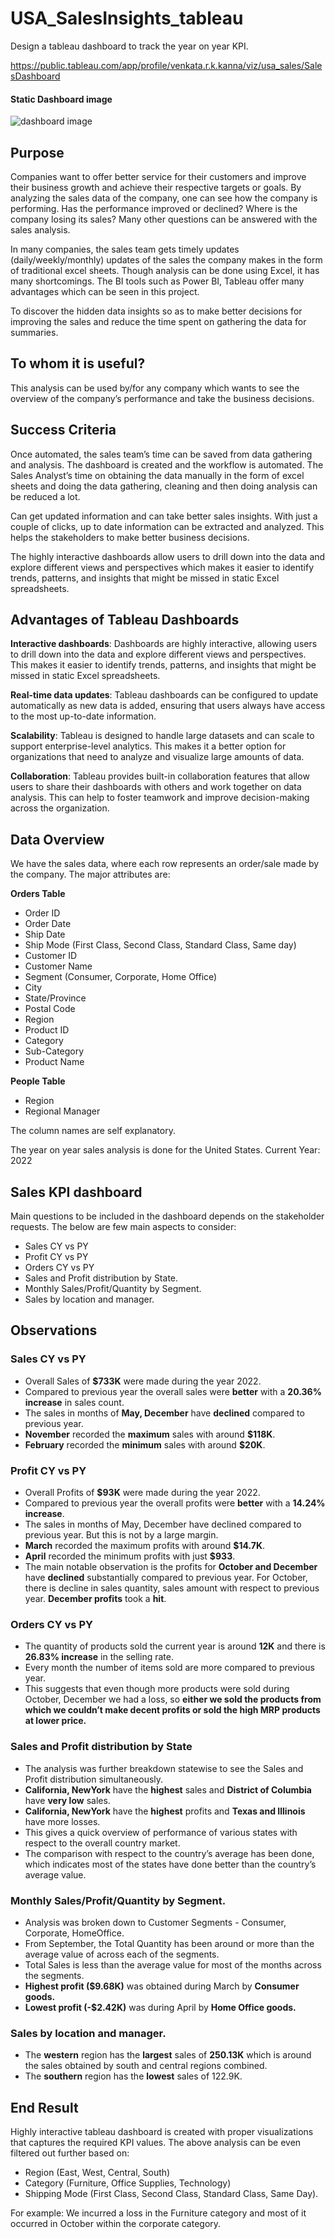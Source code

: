# USA_SalesInsights_tableau
Design a tableau dashboard to track the year on year KPI.

https://public.tableau.com/app/profile/venkata.r.k.kanna/viz/usa_sales/SalesDashboard  

#### Static Dashboard image
![dashboard image](./us_superstore_dashboard.png)

## Purpose

Companies want to offer better service for their customers and improve their business growth and achieve their respective targets or goals. By analyzing the sales data of the company, one can see how the company is performing. Has the performance improved or declined? Where is the company losing its sales? Many other questions can be answered with the sales analysis.

In many companies, the sales team gets timely updates (daily/weekly/monthly) updates of the sales the company makes in the form of traditional excel sheets. Though analysis can be done using Excel, it has many shortcomings. The BI tools such as Power BI, Tableau offer many advantages which can be seen in this project.

To discover the hidden data insights so as to make better decisions for improving the sales and reduce the time spent on gathering the data for summaries.
  
## To whom it is useful?
This analysis can be used by/for any company which wants to see the overview of the company’s performance and take the business decisions.
  
## Success Criteria

Once automated, the sales team’s time can be saved from data gathering and analysis. The dashboard is created and the workflow is automated. The Sales Analyst’s time on obtaining the data manually in the form of excel sheets and doing the data gathering, cleaning and then doing analysis can be reduced a lot.  

Can get updated information and can take better sales insights. With just a couple of clicks, up to date information can be extracted and analyzed. This helps the stakeholders to make better business decisions.  

The highly interactive dashboards allow users to drill down into the data and explore different views and perspectives which makes it easier to identify trends, patterns, and insights that might be missed in static Excel spreadsheets.

## Advantages of Tableau Dashboards

**Interactive dashboards**: Dashboards are highly interactive, allowing users to drill down into the data and explore different views and perspectives. This makes it easier to identify trends, patterns, and insights that might be missed in static Excel spreadsheets.

**Real-time data updates**: Tableau dashboards can be configured to update automatically as new data is added, ensuring that users always have access to the most up-to-date information.

**Scalability**: Tableau is designed to handle large datasets and can scale to support enterprise-level analytics. This makes it a better option for organizations that need to analyze and visualize large amounts of data.

**Collaboration**: Tableau provides built-in collaboration features that allow users to share their dashboards with others and work together on data analysis. This can help to foster teamwork and improve decision-making across the organization.

## Data Overview
We have the sales data, where each row represents an order/sale made by the company.
The major attributes are:

**Orders Table**
- Order ID	
- Order Date	
- Ship Date	
- Ship Mode (First Class, Second Class, Standard Class, Same day)
- Customer ID	
- Customer Name	
- Segment	(Consumer, Corporate, Home Office)
- City	
- State/Province	
- Postal Code	
- Region	
- Product ID	
- Category	
- Sub-Category	
- Product Name

**People Table**
- Region
- Regional Manager

The column names are self explanatory.

The year on year sales analysis is done for the United States.
Current Year: 2022

## Sales KPI dashboard

Main questions to be included in the dashboard depends on the stakeholder requests. The below are few main aspects to consider:

- Sales CY vs PY
- Profit CY vs PY
- Orders CY vs PY
- Sales and Profit distribution by State.
- Monthly Sales/Profit/Quantity by Segment.
- Sales by location and manager.


## Observations  

### Sales CY vs PY
- Overall Sales of **$733K** were made during the year 2022.
- Compared to previous year the overall sales were **better** with a **20.36% increase** in sales count.
- The sales in months of **May, December** have **declined** compared to previous year. 
- **November** recorded the **maximum** sales with around **$118K**.
- **February** recorded the **minimum** sales with around **$20K**. 

### Profit CY vs PY
- Overall Profits of **$93K** were made during the year 2022.
- Compared to previous year the overall profits were **better** with a **14.24% increase**.
- The sales in months of May, December have declined compared to previous year. But this is not by a large margin.
- **March** recorded the maximum profits with around **$14.7K**.
- **April** recorded the minimum profits with just **$933**.
- The main notable observation is the profits for **October and December** have **declined** substantially compared to previous year. 
For October, there is decline in sales quantity, sales amount with respect to previous year.
**December profits** took a **hit**.

### Orders CY vs PY
- The quantity of products sold the current year is around **12K** and there is **26.83% increase** in the selling rate.
- Every month the number of items sold are more compared to previous year.
- This suggests that even though more products were sold during October, December we had a loss, so **either we sold the products from which we couldn’t make decent profits or sold the high MRP products at lower price.**

### Sales and Profit distribution by State
- The analysis was further breakdown statewise to see the Sales and Profit distribution simultaneously. 
- **California, NewYork** have the **highest** sales and **District of Columbia** have **very low** sales.
- **California, NewYork** have the **highest** profits and **Texas and Illinois** have more losses.
- This gives a quick overview of performance of various states with respect to the overall country market.
- The comparison with respect to the country’s average has been done, which indicates most of the states have done better than the country’s average value.

### Monthly Sales/Profit/Quantity by Segment.
- Analysis was broken down to Customer Segments - Consumer, Corporate, HomeOffice.
- From September, the Total Quantity has been around or more than the average value of across each of the segments.
- Total Sales is less than the average value for most of the months across the segments.
- **Highest profit ($9.68K)** was obtained during March by **Consumer goods.** 
- **Lowest profit (-$2.42K)** was during April by **Home Office goods.** 

### Sales by location and manager.
- The **western** region has the **largest** sales of **250.13K** which is around the sales obtained by south and central regions combined.
- The **southern** region has the **lowest** sales of 122.9K.

## End Result
Highly interactive tableau dashboard is created with proper visualizations that captures the required KPI values.
The above analysis can be even filtered out further based on:
- Region (East, West, Central, South)
- Category (Furniture, Office Supplies, Technology)
- Shipping Mode (First Class, Second Class, Standard Class, Same Day).

For example: We incurred a loss in the Furniture category and most of it occurred in October within the corporate category.


